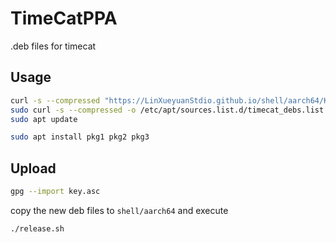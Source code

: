 # TimeCatPPA
.deb files for timecat

## Usage

```sh
curl -s --compressed "https://LinXueyuanStdio.github.io/shell/aarch64/KEY.gpg" | sudo apt-key add -
sudo curl -s --compressed -o /etc/apt/sources.list.d/timecat_debs.list "https://LinXueyuanStdio.github.io/shell/aarch64/debs.list"
sudo apt update
```

```sh
sudo apt install pkg1 pkg2 pkg3
```

## Upload

```sh
gpg --import key.asc
```

copy the new deb files to `shell/aarch64` and execute

```sh
./release.sh
```